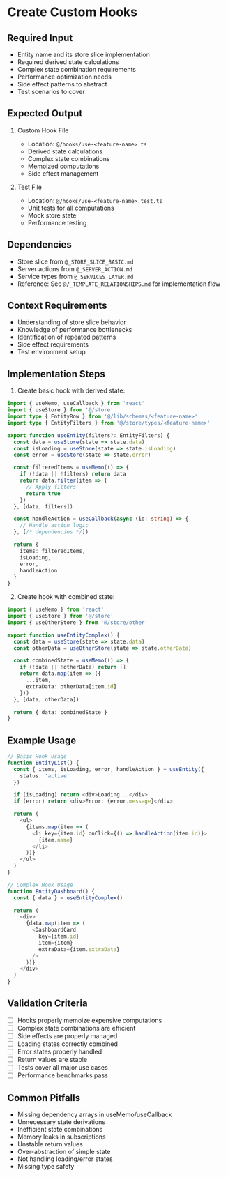# Create Custom Hooks

## Required Input
- Entity name and its store slice implementation
- Required derived state calculations
- Complex state combination requirements
- Performance optimization needs
- Side effect patterns to abstract
- Test scenarios to cover

## Expected Output
1. Custom Hook File
   - Location: `@/hooks/use-<feature-name>.ts`
   - Derived state calculations
   - Complex state combinations
   - Memoized computations
   - Side effect management

2. Test File
   - Location: `@/hooks/use-<feature-name>.test.ts`
   - Unit tests for all computations
   - Mock store state
   - Performance testing

## Dependencies
- Store slice from `@_STORE_SLICE_BASIC.md`
- Server actions from `@_SERVER_ACTION.md`
- Service types from `@_SERVICES_LAYER.md`
- Reference: See `@/_TEMPLATE_RELATIONSHIPS.md` for implementation flow

## Context Requirements
- Understanding of store slice behavior
- Knowledge of performance bottlenecks
- Identification of repeated patterns
- Side effect requirements
- Test environment setup

## Implementation Steps
1. Create basic hook with derived state:
```typescript:@/hooks/use-<feature-name>.ts
import { useMemo, useCallback } from 'react'
import { useStore } from '@/store'
import type { EntityRow } from '@/lib/schemas/<feature-name>'
import type { EntityFilters } from '@/store/types/<feature-name>'

export function useEntity(filters?: EntityFilters) {
  const data = useStore(state => state.data)
  const isLoading = useStore(state => state.isLoading)
  const error = useStore(state => state.error)

  const filteredItems = useMemo(() => {
    if (!data || !filters) return data
    return data.filter(item => {
      // Apply filters
      return true
    })
  }, [data, filters])

  const handleAction = useCallback(async (id: string) => {
    // Handle action logic
  }, [/* dependencies */])

  return {
    items: filteredItems,
    isLoading,
    error,
    handleAction
  }
}
```

2. Create hook with combined state:
```typescript:@/hooks/use-<feature-name>-complex.ts
import { useMemo } from 'react'
import { useStore } from '@/store'
import { useOtherStore } from '@/store/other'

export function useEntityComplex() {
  const data = useStore(state => state.data)
  const otherData = useOtherStore(state => state.otherData)

  const combinedState = useMemo(() => {
    if (!data || !otherData) return []
    return data.map(item => ({
      ...item,
      extraData: otherData[item.id]
    }))
  }, [data, otherData])

  return { data: combinedState }
}
```

## Example Usage
```typescript
// Basic Hook Usage
function EntityList() {
  const { items, isLoading, error, handleAction } = useEntity({
    status: 'active'
  })

  if (isLoading) return <div>Loading...</div>
  if (error) return <div>Error: {error.message}</div>

  return (
    <ul>
      {items.map(item => (
        <li key={item.id} onClick={() => handleAction(item.id)}>
          {item.name}
        </li>
      ))}
    </ul>
  )
}

// Complex Hook Usage
function EntityDashboard() {
  const { data } = useEntityComplex()

  return (
    <div>
      {data.map(item => (
        <DashboardCard
          key={item.id}
          item={item}
          extraData={item.extraData}
        />
      ))}
    </div>
  )
}
```

## Validation Criteria
- [ ] Hooks properly memoize expensive computations
- [ ] Complex state combinations are efficient
- [ ] Side effects are properly managed
- [ ] Loading states correctly combined
- [ ] Error states properly handled
- [ ] Return values are stable
- [ ] Tests cover all major use cases
- [ ] Performance benchmarks pass

## Common Pitfalls
- Missing dependency arrays in useMemo/useCallback
- Unnecessary state derivations
- Inefficient state combinations
- Memory leaks in subscriptions
- Unstable return values
- Over-abstraction of simple state
- Not handling loading/error states
- Missing type safety
